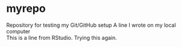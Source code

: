 # myrepo
Repository for testing my Git/GitHub setup
A line I wrote on my local computer  
This is a line from RStudio.
Trying this again.